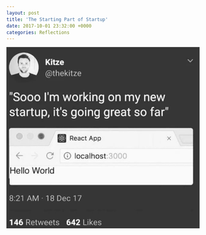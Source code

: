 ```yaml
---
layout: post
title: 'The Starting Part of Startup'
date: 2017-10-01 23:32:00 +0000
categories: Reflections
---
```



![](../assets/starting/the_starting_point.jpg)
